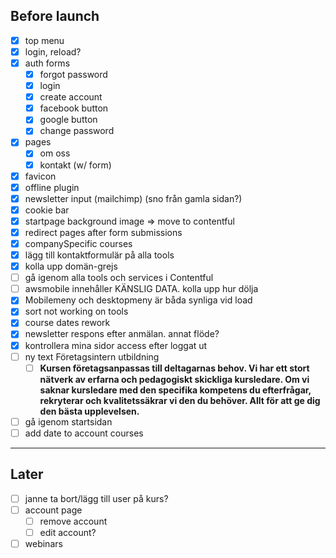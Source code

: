 ## Before launch

- [x] top menu
- [x] login, reload?
- [x] auth forms
  - [x] forgot password
  - [x] login
  - [x] create account
  - [x] facebook button
  - [x] google button
  - [x] change password
- [x] pages
  - [x] om oss
  - [x] kontakt (w/ form)
- [x] favicon
- [x] offline plugin
- [x] newsletter input (mailchimp) (sno från gamla sidan?)
- [x] cookie bar
- [x] startpage background image => move to contentful
- [x] redirect pages after form submissions
- [x] companySpecific courses
- [x] lägg till kontaktformulär på alla tools
- [x] kolla upp domän-grejs
- [ ] gå igenom alla tools och services i Contentful
- [ ] awsmobile innehåller KÄNSLIG DATA. kolla upp hur dölja
- [x] Mobilemeny och desktopmeny är båda synliga vid load
- [x] sort not working on tools
- [x] course dates rework
- [x] newsletter respons efter anmälan. annat flöde?
- [x] kontrollera mina sidor access efter loggat ut
- [ ] ny text Företagsintern utbildning
  - [ ] **Kursen företagsanpassas till deltagarnas behov. Vi har ett stort nätverk av erfarna och pedagogiskt skickliga kursledare. Om vi saknar kursledare med den specifika kompetens du efterfrågar, rekryterar och kvalitetssäkrar vi den du behöver. Allt för att ge dig den bästa upplevelsen.**
- [ ] gå igenom startsidan
- [ ] add date to account courses

---

## Later

- [ ] janne ta bort/lägg till user på kurs?
- [ ] account page
  - [ ] remove account
  - [ ] edit account?
- [ ] webinars
